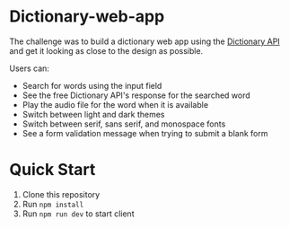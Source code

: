 # Dictionary-web-app
The challenge was to build a dictionary web app using the [Dictionary API](https://dictionaryapi.dev/) and get it looking as close to the design as possible.

Users can:
- Search for words using the input field
- See the free Dictionary API's response for the searched word
- Play the audio file for the word when it is available
- Switch between light and dark themes
- Switch between serif, sans serif, and monospace fonts
- See a form validation message when trying to submit a blank form

# Quick Start
1. Clone this repository
2. Run `npm install`
3. Run `npm run dev` to start client
